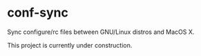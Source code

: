 # conf-sync
Sync configure/rc files between GNU/Linux distros and MacOS X.

This project is currently under construction.
